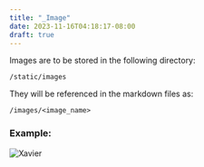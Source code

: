 ```yaml
---
title: "_Image"
date: 2023-11-16T04:18:17-08:00
draft: true
---
```


Images are to be stored in the following directory: 
```
/static/images
``` 

They will be referenced in the markdown files as: 
```
/images/<image_name>
```

### Example: 
![Xavier](/notes/images/xavier.jpg)
